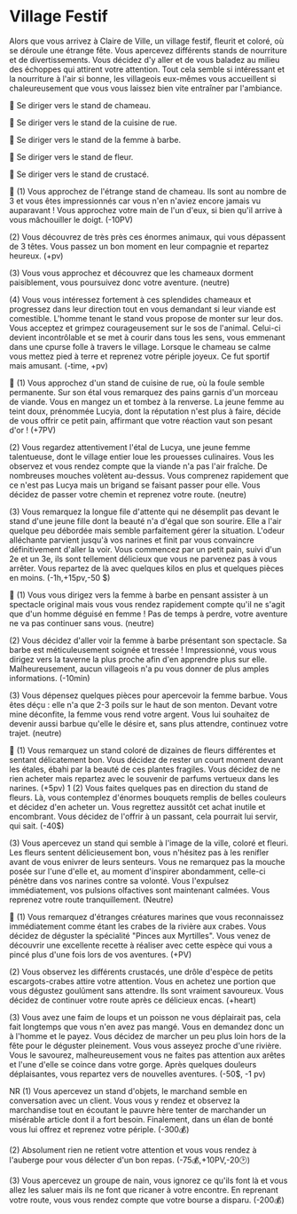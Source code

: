 # Village Festif
Alors que vous arrivez à Claire de Ville, un village festif, fleurit et coloré, où se déroule une étrange fête. Vous apercevez différents stands de nourriture et de divertissements. Vous décidez d'y aller et de vous baladez au milieu des échoppes qui attirent votre attention. Tout cela semble si intéressant et la nourriture à l'air si bonne, les villageois eux-mêmes vous accueillent si chaleureusement que vous vous laissez bien vite entraîner par l'ambiance.

🐫 Se diriger vers le stand de chameau.

🌭 Se diriger vers le stand de la cuisine de rue.

🧔 Se diriger vers le stand de la femme à barbe.

🌺 Se diriger vers le stand de fleur.

🦀 Se diriger vers le stand de crustacé.


🐫
(1) Vous approchez de l'étrange stand de chameau. Ils sont au nombre de 3 et vous êtes impressionnés car vous n'en n'aviez encore jamais vu auparavant ! Vous approchez votre main de l'un d'eux, si bien qu'il arrive à vous mâchouiller le doigt. (-10PV)

(2) Vous découvrez de très près ces énormes animaux, qui vous dépassent de 3 têtes. Vous passez un bon moment en leur compagnie et repartez heureux. (+pv)

(3) Vous vous approchez et découvrez que les chameaux dorment paisiblement, vous poursuivez donc votre aventure. (neutre)

(4) Vous vous intéressez fortement à ces splendides chameaux et progressez dans leur direction tout en vous demandant si leur viande est comestible. L'homme tenant le stand vous propose de monter sur leur dos. Vous acceptez et grimpez courageusement sur le sos de l'animal. Celui-ci devient incontrôlable et se met à courir dans tous les sens, vous emmenant dans une cpurse folle à travers le village. Lorsque le chameau se calme vous mettez pied à terre et reprenez votre périple joyeux. Ce fut sportif mais amusant. (-time, +pv)

🌭
(1) Vous approchez d'un stand de cuisine de rue, où la foule semble permanente. Sur son étal vous remarquez des pains garnis d'un morceau de viande. Vous en mangez un et tombez à la renverse. La jeune femme au teint doux, prénommée Lucyia, dont la réputation n'est plus à faire, décide de vous offrir ce petit pain, affirmant que votre réaction vaut son pesant d'or ! (+7PV)

(2) Vous regardez attentivement l'étal de Lucya, une jeune femme talentueuse, dont le village entier loue les prouesses culinaires. Vous les observez et vous rendez compte que la viande n'a pas l'air fraîche. De nombreuses mouches volètent au-dessus. Vous comprenez rapidement que ce n'est pas Lucya mais un brigand se faisant passer pour elle. Vous décidez de passer votre chemin et reprenez votre route. (neutre)

(3) Vous remarquez la longue file d'attente qui ne désemplit pas devant le stand d'une jeune fille dont la beauté n'a d'égal que son sourire. Elle a l'air quelque peu débordée mais semble parfaitement gérer la situation. L'odeur alléchante parvient jusqu'à vos narines et finit par vous convaincre définitivement d'aller la voir. Vous commencez par un petit pain, suivi d'un 2e et un 3e, ils sont tellement délicieux que vous ne parvenez pas à vous arrêter. Vous repartez de là avec quelques kilos en plus et quelques pièces en moins. (-1h,+15pv,-50 $)

🧔
(1) Vous vous dirigez vers la femme à barbe en pensant assister à un spectacle original mais vous vous rendez rapidement compte qu'il ne s'agit que d'un homme déguisé en femme ! Pas de temps à perdre, votre aventure ne va pas continuer sans vous. (neutre)

(2) Vous décidez d'aller voir la femme à barbe présentant son spectacle. Sa barbe est méticuleusement soignée et tressée ! Impressionné, vous vous dirigez vers la taverne la plus proche afin d'en apprendre plus sur elle. Malheureusement, aucun villageois n'a pu vous donner de plus amples informations. (-10min)

(3) Vous dépensez quelques pièces pour apercevoir la femme barbue. Vous êtes déçu : elle n'a que 2-3 poils sur le haut de son menton. Devant votre mine déconfite, la femme vous rend votre argent. Vous lui souhaitez de devenir aussi barbue qu'elle le désire et, sans plus attendre, continuez votre trajet. (neutre)

🌺
(1) Vous remarquez un stand coloré de dizaines de fleurs différentes et sentant délicatement bon. Vous décidez de rester un court moment devant les étales, ébahi par la beauté de ces plantes fragiles. Vous décidez de ne rien acheter mais repartez avec le souvenir de parfums vertueux dans les narines.
(+5pv)
1
(2) Vous faites quelques pas en direction du stand de fleurs. Là, vous contemplez d'énormes bouquets remplis de belles couleurs et décidez d'en acheter un. Vous regrettez aussitôt cet achat inutile et encombrant. Vous décidez de l'offrir à un passant, cela pourrait lui servir, qui sait. 
(-40$)

(3) Vous apercevez un stand qui semble à l'image de la ville, coloré et fleuri. Les fleurs sentent délicieusement bon, vous n'hésitez pas à les renifler avant de vous enivrer de leurs senteurs. Vous ne remarquez pas la mouche posée sur l'une d'elle et, au moment d'inspirer abondamment, celle-ci pénètre dans vos narines contre sa volonté. Vous l'expulsez immédiatement, vos pulsions olfactives sont maintenant calmées. Vous reprenez votre route tranquillement. 
(Neutre)

🦀
(1) Vous remarquez d'étranges créatures marines que vous reconnaissez immédiatement comme étant les crabes de la rivière aux crabes. Vous décidez de déguster la spécialité "Pinces aux Myrtilles". Vous venez de découvrir une excellente recette à réaliser avec cette espèce qui vous a pincé plus d'une fois lors de vos aventures. 
(+PV)

(2) Vous observez les différents crustacés, une drôle d'espèce de petits escargots-crabes attire votre attention. Vous en achetez une portion que vous dégustez goulûment sans attendre. Ils sont vraiment savoureux. Vous décidez de continuer votre route après ce délicieux encas. 
(+heart)

(3) Vous avez une faim de loups et un poisson ne vous déplairait pas, cela fait longtemps que vous n'en avez pas mangé. Vous en demandez donc un à l'homme et le payez. Vous décidez de marcher un peu plus loin hors de la fête pour le déguster pleinement. Vous vous asseyez proche d'une rivière. Vous le savourez, malheureusement vous ne faites pas attention aux arêtes et l'une d'elle se coince dans votre gorge. Après quelques douleurs déplaisantes, vous repartez vers de nouvelles aventures. 
(-50$, -1 pv)


NR
(1) Vous apercevez un stand d'objets, le marchand semble en conversation avec un client. Vous vous y rendez et observez la marchandise tout en écoutant le pauvre hère tenter de marchander un misérable article dont il a fort besoin. Finalement, dans un élan de bonté vous lui offrez et reprenez votre périple. 
(-300💰)

(2) Absolument rien ne retient votre attention et vous vous rendez à l'auberge pour vous délecter d'un bon repas. 
(-75💰,+10PV,-20🕑)

(3) Vous apercevez un groupe de nain, vous ignorez ce qu'ils font là et vous allez les saluer mais ils ne font que ricaner à votre encontre. En reprenant votre route, vous vous rendez compte que votre bourse a disparu. 
(-200💰)
